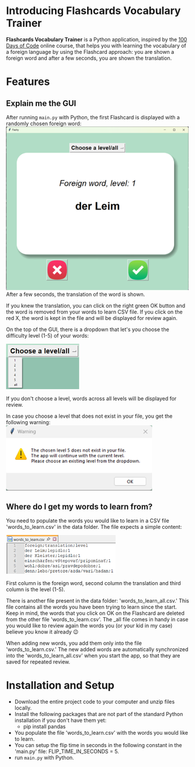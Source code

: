 # Introducing Flashcards Vocabulary Trainer
**Flashcards Vocabulary Trainer** is a Python application, inspired by the [100 Days of Code](https://www.udemy.com/course/100-days-of-code/) online course, that helps you with learning the vocabulary of a foreign language by using the Flashcard approach: you are shown a foreign word and after a few seconds, you are shown the translation.

# Features
## Explain me the GUI
After running `main.py` with Python, the first Flashcard is displayed with a randomly chosen foreign word:
<img src="Screenshots/flashcard.png" alt="Flashcard" width="500"><br>
After a few seconds, the translation of the word is shown.

If you knew the translation, you can click on the right green OK button and the word is removed from your words to learn CSV file. If you click on the red X, the word is kept in the file and will be displayed for review again.

On the top of the GUI, there is a dropdown that let's you choose the difficulty level (1-5) of your words:

<img src="Screenshots/level.png" alt="Levels" width="200"><br>

If you don't choose a level, words across all levels will be displayed for review.

In case you choose a level that does not exist in your file, you get the following warning:
<img src="Screenshots/warning.png" alt="Warning" width="400"><br>

## Where do I get my words to learn from?
You need to populate the words you would like to learn in a CSV file 'words_to_learn.csv' in the data folder. The file expects a simple content:

<img src="Screenshots/words.png" alt="Words" width="300"><br>

First column is the foreign word, second column the translation and third column is the level (1-5).

There is another file present in the data folder: 'words_to_learn_all.csv.' This file contains all the words you have been trying to learn since the start. Keep in mind, the words that you click on OK on the Flashcard are deleted from the other file 'words_to_learn.csv'. The _all file comes in handy in case you would like to review again the words you (or your kid in my case) believe you know it already 😉

When adding new words, you add them only into the file 'words_to_learn.csv.' The new added words are automatically synchronized into the 'words_to_learn_all.csv' when you start the app, so that they are saved for repeated review. 

# Installation and Setup
- Download the entire project code to your computer and unzip files locally.
- Install the following packages that are not part of the standard Python installation if you don't have them yet:
    - pip install pandas
- You populate the file 'words_to_learn.csv' with the words you would like to learn.
- You can setup the flip time in seconds in the following constant in the 'main.py' file: FLIP_TIME_IN_SECONDS = 5.
- run `main.py` with Python.

